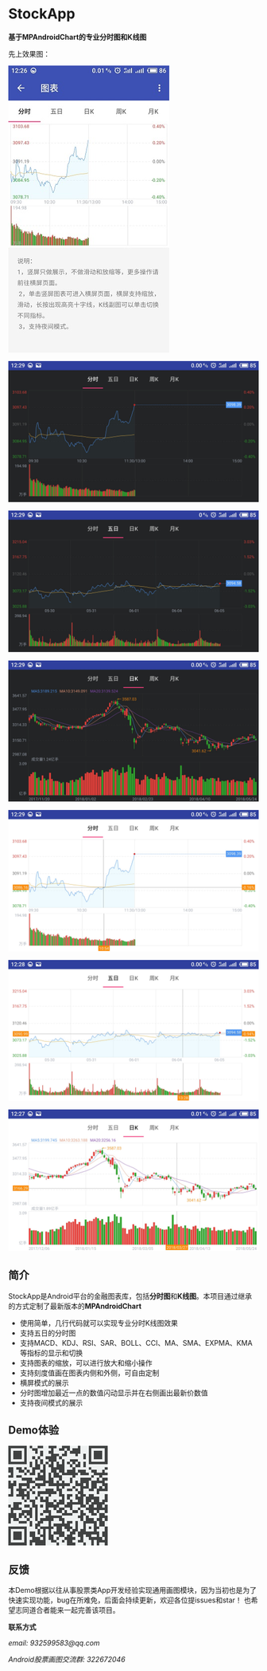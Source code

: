 # StockApp

**基于MPAndroidChart的专业分时图和K线图**

先上效果图：

![Image text](screenshot/main.png)

![Image text](screenshot/day_night.png)

![Image text](screenshot/fiveday_night.png)

![Image text](screenshot/k_night.png)

![Image text](screenshot/day.png)

![Image text](screenshot/fiveday.png)

![Image text](screenshot/k.png)

## 简介

StockApp是Android平台的金融图表库，包括**分时图**和**K线图**。本项目通过继承的方式定制了最新版本的**MPAndroidChart**

- 使用简单，几行代码就可以实现专业分时K线图效果
- 支持五日的分时图
- 支持MACD、KDJ、RSI、SAR、BOLL、CCI、MA、SMA、EXPMA、KMA等指标的显示和切换
- 支持图表的缩放，可以进行放大和缩小操作
- 支持刻度值画在图表内侧和外侧，可自由定制
- 横屏模式的展示
- 分时图增加最近一点的数值闪动显示并在右侧画出最新价数值
- 支持夜间模式的展示

## Demo体验

   ![Image text](screenshot/stockapp.png)

## 反馈

本Demo根据以往从事股票类App开发经验实现通用画图模块，因为当初也是为了快速实现功能，bug在所难免，后面会持续更新，欢迎各位提issues和star！
也希望志同道合者能来一起完善该项目。

**联系方式**

_email: 932599583@qq.com_

_Android股票画图交流群: 322672046_
